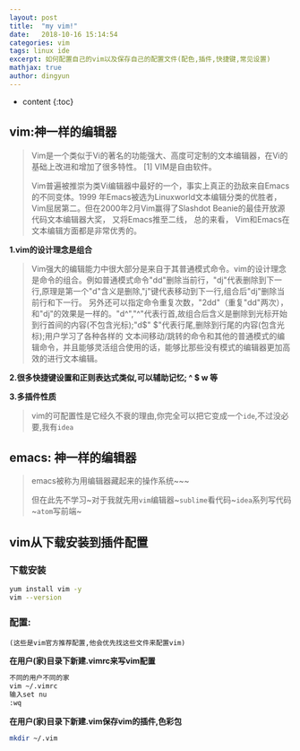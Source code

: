 ```yaml
---
layout: post
title:  "my vim!"
date:   2018-10-16 15:14:54
categories: vim
tags: linux ide
excerpt: 如何配置自己的vim以及保存自己的配置文件(配色,插件,快捷键,常见设置)
mathjax: true
author: dingyun
---
```


* content
{:toc}

## vim:神一样的编辑器
> Vim是一个类似于Vi的著名的功能强大、高度可定制的文本编辑器，在Vi的基础上改进和增加了很多特性。 [1]  VIM是自由软件。
>
>Vim普遍被推崇为类Vi编辑器中最好的一个，事实上真正的劲敌来自Emacs的不同变体。1999 年Emacs被选为Linuxworld文本编辑分类的优胜者，Vim屈居第二。但在2000年2月Vim赢得了Slashdot Beanie的最佳开放源代码文本编辑器大奖，
>又将Emacs推至二线， 总的来看， Vim和Emacs在文本编辑方面都是非常优秀的。
>
**1.vim的设计理念是组合**
>Vim强大的编辑能力中很大部分是来自于其普通模式命令。vim的设计理念是命令的组合。例如普通模式命令"dd"删除当前行，"dj"代表删除到下一行,原理是第一个"d"含义是删除,"j"键代表移动到下一行,组合后"dj"删除当前行和下一行。
另外还可以指定命令重复次数，"2dd"（重复"dd"两次），和"dj"的效果是一样的。"d^","^"代表行首,故组合后含义是删除到光标开始到行首间的内容(不包含光标);"d$" $"代表行尾,删除到行尾的内容(包含光标);用户学习了各种各样的
文本间移动/跳转的命令和其他的普通模式的编辑命令，并且能够灵活组合使用的话，能够比那些没有模式的编辑器更加高效的进行文本编辑。
>
**2.很多快捷键设置和正则表达式类似,可以辅助记忆; ^ $ w 等**
>
**3.多插件性质**
>vim的可配置性是它经久不衰的理由,你完全可以把它变成一个`ide`,不过没必要,我有`idea`
## emacs: 神一样的编辑器
>emacs被称为用编辑器藏起来的操作系统~~~
>
>但在此先不学习~对于我就先用`vim`编辑器~`sublime`看代码~`idea`系列写代码~`atom`写前端~
>
## vim从下载安装到插件配置
### 下载安装
```sh
yum install vim -y
vim --version
```
### 配置:
`(这些是vim官方推荐配置,他会优先找这些文件来配置vim)`

**在用户(家)目录下新建.vimrc来写vim配置**
```sh
不同的用户不同的家
vim ~/.vimrc
输入set nu
:wq
```
**在用户(家)目录下新建.vim保存vim的插件,色彩包**
```sh
mkdir ~/.vim
```
